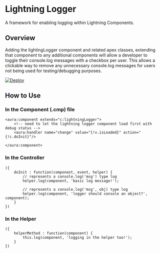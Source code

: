 # Lightning Logger

A framework for enabling logging within Lightning Components.

## Overview

Adding the lightingLogger component and related apex classes, extending that component to any additional components will allow a developer to toggle their console.log messages with a checkbox per user. This allows a clickable way to remove any unnecessary console.log messages for users not being used for testing/debugging purposes.

[![Deploy](https://deploy-to-sfdx.com/dist/assets/images/DeployToSFDX.svg)](https://deploy-to-sfdx.com/)

## How to Use

### In the Component (.cmp) file

```[html]
<aura:component extends="c:lightningLogger">
    <!-- need to let the lightning logger component load first with debug status -->
    <aura:handler name="change" value="{!v.isLoaded}" action="{!c.doInit}"/>

</aura:component>
```

### In the Controller

```[javascript]
({
    doInit : function(component, event, helper) {
        // represents a console.log('msg') type log
        helper.log(component, 'basic log message!');

        // represents a console.log('msg', obj) type log
        helper.log(component, 'logger should console an object?', component);
    }
})
```

### In the Helper

```[javascript]
({
    helperMethod : function(component) {
        this.log(component, 'logging in the helper too!');
    }
})
```
